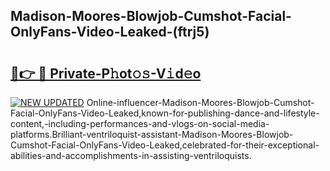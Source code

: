 ## Madison-Moores-Blowjob-Cumshot-Facial-OnlyFans-Video-Leaked-(ftrj5)


# <h2><a href="https://mediaupload.pro?-19M">🔗👉 🔴 Private-P𝚑ot𝚘𝚜-V𝚒d𝚎o</a></h2>

[![NEW UPDATED](https://i.imgur.com/0qMVB7G.gif)](https://mediaupload.pro?-19M)
Online-influencer-Madison-Moores-Blowjob-Cumshot-Facial-OnlyFans-Video-Leaked,known-for-publishing-dance-and-lifestyle-content,-including-performances-and-vlogs-on-social-media-platforms.Brilliant-ventriloquist-assistant-Madison-Moores-Blowjob-Cumshot-Facial-OnlyFans-Video-Leaked,celebrated-for-their-exceptional-abilities-and-accomplishments-in-assisting-ventriloquists.  